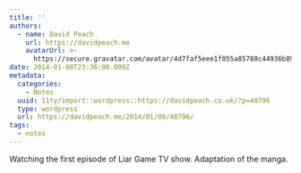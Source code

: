 ```yaml
---
title: ''
authors:
  - name: David Peach
    url: https://davidpeach.me
    avatarUrl: >-
      https://secure.gravatar.com/avatar/4d7faf5eee1f055a85788c44936b8995eaab6dfb004e7854ec747ccb272e91ee?s=96&d=mm&r=g
date: 2014-01-08T23:36:00.000Z
metadata:
  categories:
    - Notes
  uuid: 11ty/import::wordpress::https://davidpeach.co.uk/?p=48796
  type: wordpress
  url: https://davidpeach.me/2014/01/08/48796/
tags:
  - notes
---
```

Watching the first episode of Liar Game TV show. Adaptation of the manga.